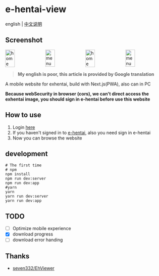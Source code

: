 # e-hentai-view

english | [中文说明](./README_CHS.md)

## Screenshot

<div style="display: flex; justify-content: space-between;">
<img src="https://raw.githubusercontent.com/IronKinoko/asset/master/e-hentai-view/home.png" width="24.5%" title="home"/>
<img src="https://raw.githubusercontent.com/IronKinoko/asset/master/e-hentai-view/menu.png" width="24.5%" title="menu" />
<img src="https://raw.githubusercontent.com/IronKinoko/asset/master/e-hentai-view/home_dark.png" width="24.5%" title="home"/>
<img src="https://raw.githubusercontent.com/IronKinoko/asset/master/e-hentai-view/menu_dark.png" width="24.5%" title="menu" />
</div>

> **My english is poor, this article is provided by Google translation**

A mobile website for exhentai, build with Next.js(PWA), also can in PC

**Because webSecurity in browser (cors), we can't direct access the exhentai image, you should sign in e-hentai before use this website**

## How to use

1. Login [here](https://exhentai.appspot.com/signin)
2. If you haven't signed in to [e-hentai](https://forums.e-hentai.org/index.php), also you need sign in e-hentai
3. Now you can browse the website

## development

```shell
# The first time
# npm
npm install
npm run dev:server
npm run dev:app
#yarn
yarn
yarn run dev:server
yarn run dev:app
```

## TODO

- [ ] Optimize mobile experience
- [x] download progress
- [ ] download error handing

## Thanks

- [seven332/EhViewer](https://github.com/seven332/EhViewer)
